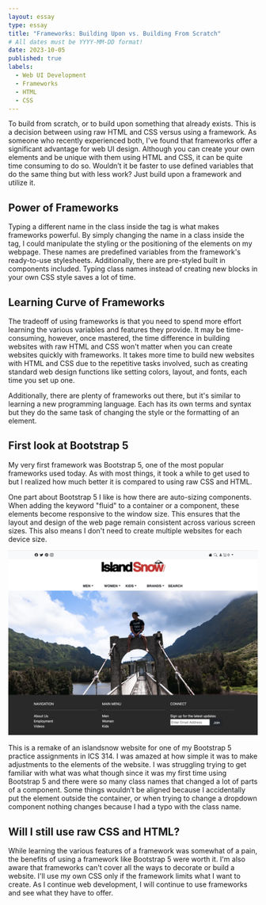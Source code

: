 ```yaml
---
layout: essay
type: essay
title: "Frameworks: Building Upon vs. Building From Scratch"
# All dates must be YYYY-MM-DD format!
date: 2023-10-05
published: true
labels:
  - Web UI Development
  - Frameworks
  - HTML
  - CSS
---
```


To build from scratch, or to build upon something that already exists. This is a decision between using raw HTML and CSS versus using a framework. As someone who recently experienced both, I've found that frameworks offer a significant advantage for web UI design. Although you can create your own elements and be unique with them using HTML and CSS, it can be quite time consuming to do so. Wouldn’t it be faster to use defined variables that do the same thing but with less work? Just build upon a framework and utilize it.

## Power of Frameworks

Typing a different name in the class inside the tag is what makes frameworks powerful. By simply changing the name in a class inside the tag, I could manipulate the styling or the positioning of the elements on my webpage. These names are predefined variables from the framework's ready-to-use stylesheets. Additionally, there are pre-styled built in components included. Typing class names instead of creating new blocks in your own CSS style saves a lot of time.

## Learning Curve of Frameworks

The tradeoff of using frameworks is that you need to spend more effort learning the various variables and features they provide. It may be time-consuming, however, once mastered, the time difference in building websites with raw HTML and CSS won't matter when you can create websites quickly with frameworks. It takes more time to build new websites with HTML and CSS due to the repetitive tasks involved, such as creating standard web design functions like setting colors, layout, and fonts, each time you set up one.

Additionally, there are plenty of frameworks out there, but it's similar to learning a new programming language. Each has its own terms and syntax but they do the same task of changing the style or the formatting of an element.

## First look at Bootstrap 5

My very first framework was Bootstrap 5, one of the most popular frameworks used today. As with most things, it took a while to get used to but I realized how much better it is compared to using raw CSS and HTML.

One part about Bootstrap 5 I like is how there are auto-sizing components. When adding the keyword "fluid" to a container or a component, these elements become responsive to the window size. This ensures that the layout and design of the web page remain consistent across various screen sizes. This also means I don't need to create multiple websites for each device size.

<img width="600px" length="400px" src="../img/frameworks/experience-islandsnow-bootstrap.png">

This is a remake of an islandsnow website for one of my Bootstrap 5 practice assignments in ICS 314. I was amazed at how simple it was to make adjustments to the elements of the website. I was struggling trying to get familiar with what was what though since it was my first time using Bootstrap 5 and there were so many class names that changed a lot of parts of a component. Some things wouldn’t be aligned because I accidentally put the element outside the container, or when trying to change a dropdown component nothing changes because I had a typo with the class name.

## Will I still use raw CSS and HTML?

While learning the various features of a framework was somewhat of a pain, the benefits of using a framework like Bootstrap 5 were worth it. I'm also aware that frameworks can't cover all the ways to decorate or build a website. I'll use my own CSS only if the framework limits what I want to create. As I continue web development, I will continue to use frameworks and see what they have to offer.
